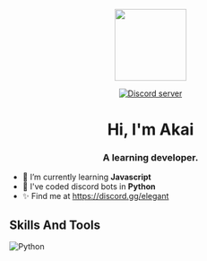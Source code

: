 <p align="center">
  <img style="width:8rem; height:auto" src="https://cdn.dribbble.com/users/1787323/screenshots/10091971/media/d43c019bfeff34be8816481e843ea8c1.png"/>
</p>


<p align="center">
<a href="https://discord.gg/elegant">
			<img src="https://canary.discordapp.com/api/guilds/848230687026315285/embed.png" alt="Discord server">
</p>
		</a>

<h1 align="center">Hi, I'm Akai </h1>
<h3 font-size="20" align="center">A learning developer.</h3>


- 🌱 I’m currently learning **Javascript**
- 🐍 I've coded discord bots in **Python**
- ✨ Find me at https://discord.gg/elegant 

## Skills And Tools
![Python](https://img.shields.io/badge/Python-14354C?style=for-the-badge&logo=python&logoColor=white)


